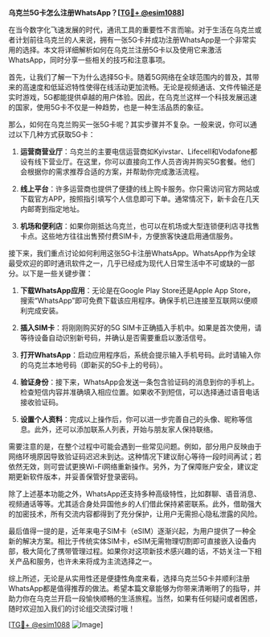 **乌克兰5G卡怎么注册WhatsApp？[[TG💪+ @esim1088](https://t.me/s/esim1088)]**

在当今数字化飞速发展的时代，通讯工具的重要性不言而喻。对于生活在乌克兰或者计划前往乌克兰的人来说，拥有一张5G卡并成功注册WhatsApp是一个非常实用的选择。本文将详细解析如何在乌克兰注册5G卡以及使用它来激活WhatsApp，同时分享一些相关的技巧和注意事项。

首先，让我们了解一下为什么选择5G卡。随着5G网络在全球范围内的普及，其带来的高速度和低延迟特性使得在线活动更加流畅。无论是视频通话、文件传输还是实时游戏，5G都能提供卓越的用户体验。因此，在乌克兰这样一个科技发展迅速的国家，使用5G卡不仅是一种趋势，也是一种生活品质的象征。

那么，如何在乌克兰购买一张5G卡呢？其实步骤并不复杂。一般来说，你可以通过以下几种方式获取5G卡：

1. **运营商营业厅**：乌克兰的主要电信运营商如Kyivstar、Lifecell和Vodafone都设有线下营业厅。在这里，你可以直接向工作人员咨询并购买5G套餐。他们会根据你的需求推荐合适的方案，并帮助你完成激活流程。

2. **线上平台**：许多运营商也提供了便捷的线上购卡服务。你只需访问官方网站或下载官方APP，按照指引填写个人信息即可下单。通常情况下，新卡会在几天内邮寄到指定地址。

3. **机场和便利店**：如果你刚抵达乌克兰，也可以在机场或大型连锁便利店寻找售卡点。这些地方往往出售预付费SIM卡，方便旅客快速启用通信服务。

接下来，我们重点讨论如何利用这张5G卡注册WhatsApp。WhatsApp作为全球最受欢迎的即时通讯软件之一，几乎已经成为现代人日常生活中不可或缺的一部分。以下是一些关键步骤：

1. **下载WhatsApp应用**：无论是在Google Play Store还是Apple App Store，搜索“WhatsApp”即可免费下载该应用程序。确保手机已连接至互联网以便顺利完成安装。

2. **插入SIM卡**：将刚刚购买好的5G SIM卡正确插入手机中。如果是首次使用，请等待设备自动识别新号码，并确认是否需要重启以激活信号。

3. **打开WhatsApp**：启动应用程序后，系统会提示输入手机号码。此时请输入你的乌克兰本地号码（即新买的5G卡上的号码）。

4. **验证身份**：接下来，WhatsApp会发送一条包含验证码的消息到你的手机上。检查短信内容并准确填入相应位置。如果收不到短信，可以选择通过语音电话接收验证码。

5. **设置个人资料**：完成以上操作后，你可以进一步完善自己的头像、昵称等信息。此外，还可以添加联系人列表，开始与朋友家人保持联络。

需要注意的是，在整个过程中可能会遇到一些常见问题。例如，部分用户反映由于网络环境原因导致验证码迟迟未到达。这种情况下建议耐心等待一段时间再试；若依然无效，则可尝试更换Wi-Fi网络重新操作。另外，为了保障账户安全，建议定期更新软件版本，并妥善保管好登录密码。

除了上述基本功能之外，WhatsApp还支持多种高级特性，比如群聊、语音消息、视频通话等等。尤其适合身处异国他乡的人们借此保持紧密联系。此外，借助强大的加密技术，所有交流内容都得到了充分保护，让用户无需担心隐私泄露的风险。

最后值得一提的是，近年来电子SIM卡（eSIM）逐渐兴起，为用户提供了一种全新的解决方案。相比于传统实体SIM卡，eSIM无需物理切割即可直接嵌入设备内部，极大简化了携带管理过程。如果你对这项新技术感兴趣的话，不妨关注一下相关产品和服务，也许未来将成为主流选择之一。

综上所述，无论是从实用性还是便捷性角度来看，选择乌克兰5G卡并顺利注册WhatsApp都是值得推荐的做法。希望本篇文章能够为你带来清晰明了的指导，并助力你在乌克兰开启一段愉快顺畅的生活旅程。当然，如果有任何疑问或者困惑，随时欢迎加入我们的讨论组交流探讨哦！

[[TG💪+ @esim1088](https://t.me/s/esim1088) ![Image](https://i.postimg.cc/4NQfJmqS/Snipaste-2025-05-13-00-14-12.png)]